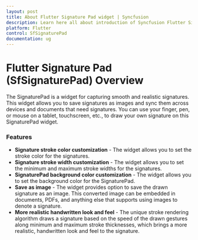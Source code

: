 ```yaml
---
layout: post
title: About Flutter Signature Pad widget | Syncfusion
description: Learn here all about introduction of Syncfusion Flutter Signature Pad (SfSignaturePad) widget, its features, and more.
platform: Flutter
control: SfSignaturePad
documentation: ug
---
```


# Flutter Signature Pad (SfSignaturePad) Overview

The SignaturePad is a widget for capturing smooth and realistic signatures. This widget allows you to save signatures as images and sync them across devices and documents that need signatures. You can use your finger, pen, or mouse on a tablet, touchscreen, etc., to draw your own signature on this SignaturePad widget.

### Features

* **Signature stroke color customization** - The widget allows you to set the stroke color for the signatures.
* **Signature stroke width customization** - The widget allows you to set the minimum and maximum stroke widths for the signatures.
* **SignaturePad background color customization** - The widget allows you to set the background color for the SignaturePad. 
* **Save as image** - The widget provides option to save the drawn signature as an image. This converted image can be embedded in documents, PDFs, and anything else that supports using images to denote a signature. 
* **More realistic handwritten look and feel** - The unique stroke rendering algorithm draws a signature based on the speed of the drawn gestures along minimum and maximum stroke thicknesses, which brings a more realistic, handwritten look and feel to the signature.